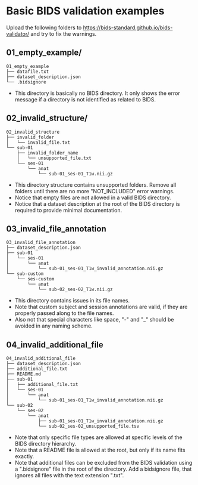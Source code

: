 # Basic BIDS validation examples

Upload the following folders to https://bids-standard.github.io/bids-validator/ and try to fix the warnings.

## 01_empty_example/

    01_empty_example
    ├── datafile.txt
    ├── dataset_description.json
    └── .bidsignore

- This directory is basically no BIDS directory. It only shows the error message if a directory is not identified as related to BIDS.

## 02_invalid_structure/

    02_invalid_structure
    ├── invalid_folder
    │   └── invalid_file.txt
    └── sub-01
        ├── invalid_folder_name
        │   └── unsupported_file.txt
        └── ses-01
            └── anat
                └── sub-01_ses-01_T1w.nii.gz

- This directory structure contains unsupported folders. Remove all folders until there are no more "NOT_INCLUDED" error warnings.
- Notice that empty files are not allowed in a valid BIDS directory.
- Notice that a dataset description at the root of the BIDS directory is required to provide minimal documentation.

## 03_invalid_file_annotation

    03_invalid_file_annotation
    ├── dataset_description.json
    ├── sub-01
    │   └── ses-01
    │       └── anat
    │           └── sub-01_ses-01_T1w_invalid_annotation.nii.gz
    └── sub-custom
        └── ses-custom
            └── anat
                └── sub-02_ses-02_T1w.nii.gz

- This directory contains issues in its file names.
- Note that custom subject and session annotations are valid, if they are properly passed along to the file names.
- Also not that special characters like space, "-" and "_" should be avoided in any naming scheme.

## 04_invalid_additional_file

    04_invalid_additional_file
    ├── dataset_description.json
    ├── additional_file.txt
    ├── README.md
    ├── sub-01
    │   ├── additional_file.txt
    │   └── ses-01
    │       └── anat
    │           └── sub-01_ses-01_T1w_invalid_annotation.nii.gz
    └── sub-02
        └── ses-02
            └── anat
                ├── sub-01_ses-01_T1w_invalid_annotation.nii.gz
                └── sub-02_ses-02_unsupported_file.tsv

- Note that only specific file types are allowed at specific levels of the BIDS directory hierarchy.
- Note that a README file is allowed at the root, but only if its name fits exactly.
- Note that additional files can be excluded from the BIDS validation using a ".bidsignore" file in the root of the directory. Add a bidsignore file, that ignores all files with the text extension ".txt".

